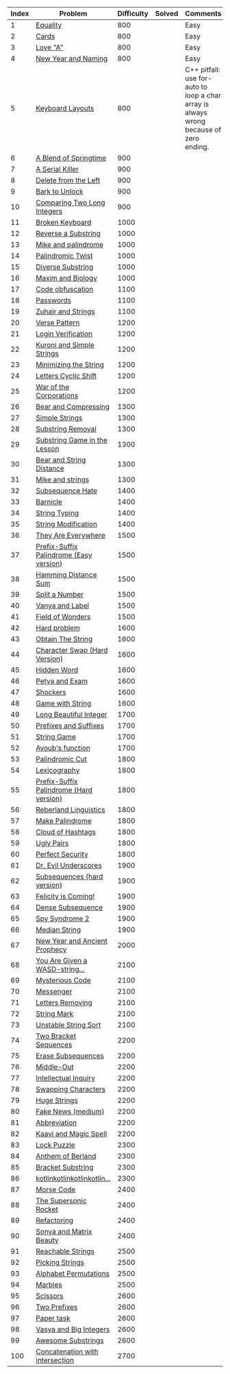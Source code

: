 | Index | Problem | Difficulty | Solved | Comments |
| --- | --- | --- | --- | --- |
| 1 | [Equality](https://codeforces.com/contest/1038/problem/A) | 800 |  | Easy  |
| 2 | [Cards](https://codeforces.com/contest/1220/problem/A) | 800 |  | Easy |
| 3 | [Love "A"](https://codeforces.com/contest/1146/problem/A) | 800 |  | Easy |
| 4 | [New Year and Naming](https://codeforces.com/contest/1284/problem/A) | 800 |  | Easy |
| 5 | [Keyboard Layouts](https://codeforces.com/contest/831/problem/B) | 800 |  | C++ pitfall: use for-auto to loop a char array is always wrong because of zero ending.|
| 6 | [A Blend of Springtime](https://codeforces.com/contest/989/problem/A) | 900 |  |  |
| 7 | [A Serial Killer](https://codeforces.com/contest/776/problem/A) | 900 |  |  |
| 8 | [Delete from the Left](https://codeforces.com/contest/1005/problem/B) | 900 |  |  |
| 9 | [Bark to Unlock](https://codeforces.com/contest/868/problem/A) | 900 |  |  |
| 10 | [Comparing Two Long Integers](https://codeforces.com/contest/616/problem/A) | 900 |  |  |
| 11 | [Broken Keyboard](https://codeforces.com/contest/1251/problem/A) | 1000 |  |  |
| 12 | [Reverse a Substring](https://codeforces.com/contest/1155/problem/A) | 1000 |  |  |
| 13 | [Mike and palindrome](https://codeforces.com/contest/798/problem/A) | 1000 |  |  |
| 14 | [Palindromic Twist](https://codeforces.com/contest/1027/problem/A) | 1000 |  |  |
| 15 | [Diverse Substring](https://codeforces.com/contest/1073/problem/A) | 1000 |  |  |
| 16 | [Maxim and Biology](https://codeforces.com/contest/1151/problem/A) | 1000 |  |  |
| 17 | [Code obfuscation](https://codeforces.com/contest/765/problem/B) | 1100 |  |  |
| 18 | [Passwords](https://codeforces.com/contest/721/problem/B) | 1100 |  |  |
| 19 | [Zuhair and Strings](https://codeforces.com/contest/1105/problem/B) | 1100 |  |  |
| 20 | [Verse Pattern](https://codeforces.com/contest/722/problem/B) | 1200 |  |  |
| 21 | [Login Verification](https://codeforces.com/contest/928/problem/A) | 1200 |  |  |
| 22 | [Kuroni and Simple Strings](https://codeforces.com/contest/1305/problem/B) | 1200 |  |  |
| 23 | [Minimizing the String](https://codeforces.com/contest/1076/problem/A) | 1200 |  |  |
| 24 | [Letters Cyclic Shift](https://codeforces.com/contest/708/problem/A) | 1200 |  |  |
| 25 | [War of the Corporations](https://codeforces.com/contest/625/problem/B) | 1200 |  |  |
| 26 | [Bear and Compressing](https://codeforces.com/contest/653/problem/B) | 1300 |  |  |
| 27 | [Simple Strings](https://codeforces.com/contest/665/problem/C) | 1300 |  |  |
| 28 | [Substring Removal](https://codeforces.com/contest/1096/problem/B) | 1300 |  |  |
| 29 | [Substring Game in the Lesson](https://codeforces.com/contest/1220/problem/C) | 1300 |  |  |
| 30 | [Bear and String Distance](https://codeforces.com/contest/628/problem/C) | 1300 |  |  |
| 31 | [Mike and strings](https://codeforces.com/contest/798/problem/B) | 1300 |  |  |
| 32 | [Subsequence Hate](https://codeforces.com/contest/1363/problem/B) | 1400 |  |  |
| 33 | [Barnicle](https://codeforces.com/contest/697/problem/B) | 1400 |  |  |
| 34 | [String Typing](https://codeforces.com/contest/954/problem/B) | 1400 |  |  |
| 35 | [String Modification](https://codeforces.com/contest/1316/problem/B) | 1400 |  |  |
| 36 | [They Are Everywhere](https://codeforces.com/contest/701/problem/C) | 1500 |  |  |
| 37 | [Prefix-Suffix Palindrome (Easy version)](https://codeforces.com/contest/1326/problem/D1) | 1500 |  |  |
| 38 | [Hamming Distance Sum](https://codeforces.com/contest/608/problem/B) | 1500 |  |  |
| 39 | [Split a Number](https://codeforces.com/contest/1181/problem/B) | 1500 |  |  |
| 40 | [Vanya and Label](https://codeforces.com/contest/677/problem/C) | 1500 |  |  |
| 41 | [Field of Wonders](https://codeforces.com/contest/883/problem/E) | 1500 |  |  |
| 42 | [Hard problem](https://codeforces.com/contest/706/problem/C) | 1600 |  |  |
| 43 | [Obtain The String](https://codeforces.com/contest/1295/problem/C) | 1600 |  |  |
| 44 | [Character Swap (Hard Version)](https://codeforces.com/contest/1243/problem/B2) | 1600 |  |  |
| 45 | [Hidden Word](https://codeforces.com/contest/725/problem/C) | 1600 |  |  |
| 46 | [Petya and Exam](https://codeforces.com/contest/832/problem/B) | 1600 |  |  |
| 47 | [Shockers](https://codeforces.com/contest/906/problem/A) | 1600 |  |  |
| 48 | [Game with String](https://codeforces.com/contest/930/problem/B) | 1600 |  |  |
| 49 | [Long Beautiful Integer](https://codeforces.com/contest/1268/problem/A) | 1700 |  |  |
| 50 | [Prefixes and Suffixes](https://codeforces.com/contest/1092/problem/C) | 1700 |  |  |
| 51 | [String Game](https://codeforces.com/contest/778/problem/A) | 1700 |  |  |
| 52 | [Ayoub's function](https://codeforces.com/contest/1301/problem/C) | 1700 |  |  |
| 53 | [Palindromic Cut](https://codeforces.com/contest/883/problem/H) | 1800 |  |  |
| 54 | [Lexicography](https://codeforces.com/contest/1267/problem/L) | 1800 |  |  |
| 55 | [Prefix-Suffix Palindrome (Hard version)](https://codeforces.com/contest/1326/problem/D2) | 1800 |  |  |
| 56 | [Reberland Linguistics](https://codeforces.com/contest/666/problem/A) | 1800 |  |  |
| 57 | [Make Palindrome](https://codeforces.com/contest/600/problem/C) | 1800 |  |  |
| 58 | [Cloud of Hashtags](https://codeforces.com/contest/777/problem/D) | 1800 |  |  |
| 59 | [Ugly Pairs](https://codeforces.com/contest/1156/problem/B) | 1800 |  |  |
| 60 | [Perfect Security](https://codeforces.com/contest/923/problem/C) | 1800 |  |  |
| 61 | [Dr. Evil Underscores](https://codeforces.com/contest/1285/problem/D) | 1900 |  |  |
| 62 | [Subsequences (hard version)](https://codeforces.com/contest/1183/problem/H) | 1900 |  |  |
| 63 | [Felicity is Coming!](https://codeforces.com/contest/757/problem/C) | 1900 |  |  |
| 64 | [Dense Subsequence](https://codeforces.com/contest/724/problem/D) | 1900 |  |  |
| 65 | [Spy Syndrome 2](https://codeforces.com/contest/633/problem/C) | 1900 |  |  |
| 66 | [Median String](https://codeforces.com/contest/1144/problem/E) | 1900 |  |  |
| 67 | [New Year and Ancient Prophecy](https://codeforces.com/contest/611/problem/D) | 2000 |  |  |
| 68 | [You Are Given a WASD-string...](https://codeforces.com/contest/1202/problem/C) | 2100 |  |  |
| 69 | [Mysterious Code](https://codeforces.com/contest/1163/problem/D) | 2100 |  |  |
| 70 | [Messenger](https://codeforces.com/contest/631/problem/D) | 2100 |  |  |
| 71 | [Letters Removing](https://codeforces.com/contest/899/problem/F) | 2100 |  |  |
| 72 | [String Mark](https://codeforces.com/contest/895/problem/D) | 2100 |  |  |
| 73 | [Unstable String Sort](https://codeforces.com/contest/1213/problem/F) | 2100 |  |  |
| 74 | [Two Bracket Sequences](https://codeforces.com/contest/1272/problem/F) | 2200 |  |  |
| 75 | [Erase Subsequences](https://codeforces.com/contest/1303/problem/E) | 2200 |  |  |
| 76 | [Middle-Out](https://codeforces.com/contest/1231/problem/E) | 2200 |  |  |
| 77 | [Intellectual Inquiry](https://codeforces.com/contest/645/problem/E) | 2200 |  |  |
| 78 | [Swapping Characters](https://codeforces.com/contest/903/problem/E) | 2200 |  |  |
| 79 | [Huge Strings](https://codeforces.com/contest/868/problem/D) | 2200 |  |  |
| 80 | [Fake News (medium)](https://codeforces.com/contest/802/problem/H) | 2200 |  |  |
| 81 | [Abbreviation](https://codeforces.com/contest/1003/problem/F) | 2200 |  |  |
| 82 | [Kaavi and Magic Spell](https://codeforces.com/contest/1336/problem/C) | 2200 |  |  |
| 83 | [Lock Puzzle](https://codeforces.com/contest/936/problem/C) | 2300 |  |  |
| 84 | [Anthem of Berland](https://codeforces.com/contest/808/problem/G) | 2300 |  |  |
| 85 | [Bracket Substring](https://codeforces.com/contest/1015/problem/F) | 2300 |  |  |
| 86 | [kotlinkotlinkotlinkotlin...](https://codeforces.com/contest/1211/problem/F) | 2300 |  |  |
| 87 | [Morse Code](https://codeforces.com/contest/1129/problem/C) | 2400 |  |  |
| 88 | [The Supersonic Rocket](https://codeforces.com/contest/1017/problem/E) | 2400 |  |  |
| 89 | [Refactoring](https://codeforces.com/contest/1055/problem/D) | 2400 |  |  |
| 90 | [Sonya and Matrix Beauty](https://codeforces.com/contest/1080/problem/E) | 2400 |  |  |
| 91 | [Reachable Strings](https://codeforces.com/contest/1320/problem/D) | 2500 |  |  |
| 92 | [Picking Strings](https://codeforces.com/contest/923/problem/D) | 2500 |  |  |
| 93 | [Alphabet Permutations](https://codeforces.com/contest/610/problem/E) | 2500 |  |  |
| 94 | [Marbles](https://codeforces.com/contest/607/problem/C) | 2500 |  |  |
| 95 | [Scissors](https://codeforces.com/contest/955/problem/D) | 2600 |  |  |
| 96 | [Two Prefixes](https://codeforces.com/contest/1090/problem/J) | 2600 |  |  |
| 97 | [Paper task](https://codeforces.com/contest/653/problem/F) | 2600 |  |  |
| 98 | [Vasya and Big Integers](https://codeforces.com/contest/1051/problem/E) | 2600 |  |  |
| 99 | [Awesome Substrings](https://codeforces.com/contest/1270/problem/F) | 2600 |  |  |
| 100 | [Concatenation with intersection](https://codeforces.com/contest/1313/problem/E) | 2700 |  |  |
